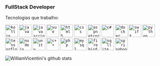 ### FullStack Developer

Tecnologias que trabalho:


<code><img alt="kotlin" src="https://emojis.slackmojis.com/emojis/images/1496063955/2351/kotlin.png?1496063955" width="40"></code>
<code><img alt="java" src="https://emojis.slackmojis.com/emojis/images/1450733280/232/java.png?1450733280" width="40"></code>
<code><img alt="javascript" src="https://emojis.slackmojis.com/emojis/images/1450441296/151/javascript.png?1450441296" width="40"></code>
<code><img alt="vue" src="https://emojis.slackmojis.com/emojis/images/1483052921/1537/vue.png?1483052921" width="40"></code>
<code><img alt="html5" src="https://emojis.slackmojis.com/emojis/images/1470343792/719/html5.png?1470343792" width="40"></code>
<code><img alt="css" src="https://emojis.slackmojis.com/emojis/images/1497185511/2411/css.jpg?1497185511" width="40"></code>
<code><img alt="aspnetcore" src="https://img.shields.io/badge/.NET-5C2D91?style=for-the-badge&logo=.net&logoColor=white" width="40"></code>
<code><img alt="c#" src="https://growiz.com.br/wp-content/uploads/2020/08/kisspng-c-programming-language-logo-microsoft-visual-stud-atlas-portfolio-5b899192d7c600.1628571115357423548838.png" width="40"></code>
<code><img alt="docker" src="https://emojis.slackmojis.com/emojis/images/1462400762/397/docker.png?1462400762" width="40"></code>
<code><img alt="swift" src="https://emojis.slackmojis.com/emojis/images/1514391005/3320/swift.png?1514391005" width="40"></code>
<code><img alt="python" src="https://emojis.slackmojis.com/emojis/images/1450319444/32/python.png?1450319444" width="40"></code>
<code><img alt="tensorflow" src="https://emojis.slackmojis.com/emojis/images/1487230631/1765/tensorflow.png?1487230631" width="40"></code>
<code><img alt="nodejs" src="https://emojis.slackmojis.com/emojis/images/1533426774/4425/nodejs.png?1533426774" width="40"></code>
<code><img alt="unity" src="https://emojis.slackmojis.com/emojis/images/1493213650/2134/unity3d.png?1493213650" width="40"></code>
<code><img alt="c++" src="https://emojis.slackmojis.com/emojis/images/1598512721/10314/c-plus-plus-logo.png?1598512721" width="40"></code>
<code><img alt="php" src="https://emojis.slackmojis.com/emojis/images/1450319454/130/php.png?1450319454" width="40"></code>
<code><img alt="mysql" src="https://emojis.slackmojis.com/emojis/images/1533733488/4439/mysql.png?1533733488" width="40"></code>
<code><img alt="firebird" src="https://emojis.slackmojis.com/emojis/images/1569504551/6527/fire_bird.png?1569504551" width="40"></code>
<code><img alt="sqllite" src="https://emojis.slackmojis.com/emojis/images/1539273766/4793/sqlite.png?1539273766" width="40"></code>
<code><img alt="springboot" src="https://emojis.slackmojis.com/emojis/images/1599062611/10387/spring-boot.png?1599062611" width="40"></code>


  
  ![WilliamVicentini's github stats](https://github-readme-stats-five-sooty.vercel.app/api?username=williamvicentini&show_icons=true&hide_border=true&count_private=true&layout=compact&exclude_repo=github-readme-stats,anuraghazra.github.io&theme=dark&hide=contribs,prs)

